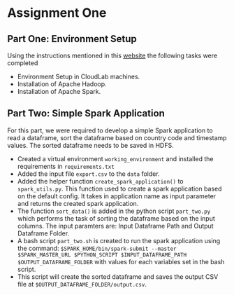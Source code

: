 # Assignment One

## Part One: Environment Setup

Using the instructions mentioned in this [website](https://pages.cs.wisc.edu/~shivaram/cs744-sp24/assignment1.html) the following tasks were completed

* Environment Setup in CloudLab machines.
* Installation of Apache Hadoop.
* Installation of Apache Spark.

## Part Two: Simple Spark Application

For this part, we were required to develop a simple Spark application to read a dataframe, sort the dataframe based on country code and timestamp values. The sorted dataframe needs to be saved in HDFS.

* Created a virtual environment `working_environment` and installed the requirements in `requirements.txt` 
* Added the input file `export.csv` to the `data` folder.
* Added the helper function `create_spark_application()` to `spark_utils.py`. This function used to create a spark application based on the default config. It takes in application name as input parameter and returns the created spark application.
* The function `sort_data()` is added in the python script `part_two.py` which performs the task of sorting the dataframe based on the input columns. The input paramters are: Input Dataframe Path and Output Dataframe Folder.
* A bash script `part_two.sh` is created to run the spark application using the command: `$SPARK_HOME/bin/spark-submit --master $SPARK_MASTER_URL $PYTHON_SCRIPT $INPUT_DATAFRAME_PATH $OUTPUT_DATAFRAME_FOLDER` with values for each variables set in the bash script.
* This script will create the sorted dataframe and saves the output CSV file at `$OUTPUT_DATAFRAME_FOLDER/output.csv`.
